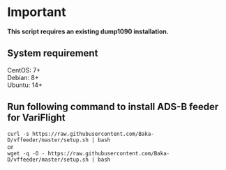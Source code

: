 # Important

**This script requires an existing dump1090 installation.**

## System requirement
CentOS: 7+\
Debian: 8+\
Ubuntu: 14+

## Run following command to install ADS-B feeder for VariFlight
`curl -s https://raw.githubusercontent.com/Baka-D/vffeeder/master/setup.sh | bash`\
or\
`wget -q -O - https://raw.githubusercontent.com/Baka-D/vffeeder/master/setup.sh | bash`